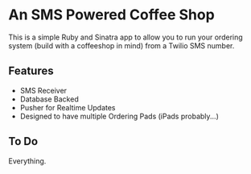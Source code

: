 # An SMS Powered Coffee Shop

This is a simple Ruby and Sinatra app to allow you to run your ordering system (build with a coffeeshop in mind) from a Twilio SMS number. 

## Features

- SMS Receiver
- Database Backed
- Pusher for Realtime Updates
- Designed to have multiple Ordering Pads (iPads probably...)

## To Do

Everything.
